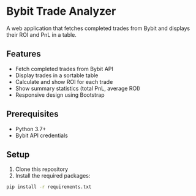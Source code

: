 # Bybit Trade Analyzer

A web application that fetches completed trades from Bybit and displays their ROI and PnL in a table.

## Features

- Fetch completed trades from Bybit API
- Display trades in a sortable table
- Calculate and show ROI for each trade
- Show summary statistics (total PnL, average ROI)
- Responsive design using Bootstrap

## Prerequisites

- Python 3.7+
- Bybit API credentials

## Setup

1. Clone this repository
2. Install the required packages:

```bash
pip install -r requirements.txt